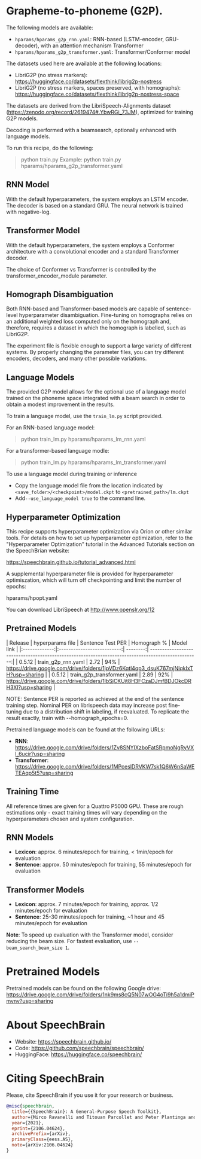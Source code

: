 # Grapheme-to-phoneme (G2P).
The following models are available:

* `hparams/hparams_g2p_rnn.yaml`: RNN-based (LSTM-encoder, GRU-decoder), with an attention mechanism
Transformer
* `hparams/hparams_g2p_transformer.yaml`: Transformer/Conformer model

The datasets used here are available at the following locations:

* LibriG2P (no stress markers): https://huggingface.co/datasets/flexthink/librig2p-nostress
* LibriG2P (no stress markers, spaces preserved, with homographs): https://huggingface.co/datasets/flexthink/librig2p-nostress-space

The datasets are derived from the LibriSpeech-Alignments dataset (https://zenodo.org/record/2619474#.YbwRGi_73JM), optimized for training G2P models.

Decoding is performed with a beamsearch, optionally enhanced with language models.

To run this recipe, do the following:
> python train.py <hyperparameter file>
Example:
> python train.py hparams/hparams_g2p_transformer.yaml

RNN Model
---------
With the default hyperparameters, the system employs an LSTM encoder.
The decoder is based on a standard  GRU. The neural network is trained with
negative-log.

Transformer Model
-----------------
With the default hyperparameters, the system employs a Conformer architecture
with a convolutional encoder and a standard Transformer decoder.

The choice of Conformer vs Transformer is controlled by the
transformer_encoder_module parameter.

Homograph Disambiguation
------------------------
Both RNN-based and Transformer-based models are capable of sentence-level
hyperparameter disambiguation. Fine-tuning on homographs relies on an additional
weighted loss computed only on the homograph and, therefore, requires a dataset
in which the homograph is labelled, such as LibriG2P.

The experiment file is flexible enough to support a large variety of
different systems. By properly changing the parameter files, you can try
different encoders, decoders,  and many other possible variations.

Language Models
---------------
The provided G2P model allows for the optional use of a language model trained on
the phoneme space integrated with a beam search in order to obtain a modest improvement
in the results.

To train a language model, use the `train_lm.py` script provided.

For an RNN-based language model:
> python train_lm.py hparams/hparams_lm_rnn.yaml

For a transformer-based language modle:
> python train_lm.py hparams/hparams_lm_transformer.yaml

To use a language model during training or inference
* Copy the language model file from the location indicated by `<save_folder>/<checkpoint>/model.ckpt`
to `<pretrained_path>/lm.ckpt`
* Add`--use_language_model true` to the command line.


Hyperparameter Optimization
---------------------------
This recipe supports hyperparameter optimization via Oríon or other similar tools.
For details on how to set up hyperparameter optimization, refer to the
"Hyperparameter Optimization" tutorial in the Advanced Tutorials section
on the SpeechBrian website:

https://speechbrain.github.io/tutorial_advanced.html

A supplemental hyperparameter file is provided for hyperparameter optimiszation,
which will turn off checkpointing and limit the number of epochs:

hparams/hpopt.yaml

You can download LibriSpeech at http://www.openslr.org/12

Pretrained Models
-----------------
| Release       | hyperparams file           | Sentence Test PER | Homograph % | Model link                                                                           |
|:-------------:|:--------------------------:| --------:| --------------------------------------------------------------------------------------------------:|
| 0.5.12        | train_g2p_rnn.yaml         | 2.72               |  94%        | https://drive.google.com/drive/folders/1jpVDz6Kqtl4qp3_dsuK767mjNlqkIxTH?usp=sharing |
| 0.5.12        | train_g2p_transformer.yaml | 2.89               |  92%        | https://drive.google.com/drive/folders/1lbSjCKUit8H3FCzaDJmfBDJOkcDRH3XI?usp=sharing |

NOTE: Sentence PER is reported as achieved at the end of the sentence training step. Nominal PER on
librispeech data may increase post fine-tuning due to a distribution shift in labeling, if reevaluated. 
To replicate the result exactly, train with --homograph_epochs=0.


Pretrained language models can be found at the following URLs:
* **RNN**: https://drive.google.com/drive/folders/1Zv8SNYIXzboFatSRpmoNgRyVXl_6ucir?usp=sharing
* **Transformer**: https://drive.google.com/drive/folders/1MPceslDRVKW7sk1Q6W6nSaWETEAqp5t5?usp=sharing

Training Time
-------------
All reference times are given for a Quattro P5000 GPU. These are rough estimations only - exact training times will vary depending on the hyperparameters chosen and system configuration.

## RNN Models
* **Lexicon**: approx. 6 minutes/epoch for training, < 1min/epoch for evaluation
* **Sentence**: approx. 50 minutes/epoch for training, 55 minutes/epoch for evaluation
## Transformer Models

* **Lexicon**: approx. 7 minutes/epoch for training, approx. 1/2 minutes/epoch for evaluation
* **Sentence**: 25-30 minutes/epoch for training, ~1 hour and 45 minutes/epoch for evaluation

**Note**: To speed up evaluation with the Transformer model, consider reducing the beam size. For fastest
evaluation, use `--beam_search_beam_size 1`.

# Pretrained Models
Pretrained models can be found on the following Google drive:
https://drive.google.com/drive/folders/1nk9ms8cQ5N07wOG4oTi9h5a1dmiPmvnv?usp=sharing


# **About SpeechBrain**
- Website: https://speechbrain.github.io/
- Code: https://github.com/speechbrain/speechbrain/
- HuggingFace: https://huggingface.co/speechbrain/


# **Citing SpeechBrain**
Please, cite SpeechBrain if you use it for your research or business.

```bibtex
@misc{speechbrain,
  title={{SpeechBrain}: A General-Purpose Speech Toolkit},
  author={Mirco Ravanelli and Titouan Parcollet and Peter Plantinga and Aku Rouhe and Samuele Cornell and Loren Lugosch and Cem Subakan and Nauman Dawalatabad and Abdelwahab Heba and Jianyuan Zhong and Ju-Chieh Chou and Sung-Lin Yeh and Szu-Wei Fu and Chien-Feng Liao and Elena Rastorgueva and François Grondin and William Aris and Hwidong Na and Yan Gao and Renato De Mori and Yoshua Bengio},
  year={2021},
  eprint={2106.04624},
  archivePrefix={arXiv},
  primaryClass={eess.AS},
  note={arXiv:2106.04624}
}
```